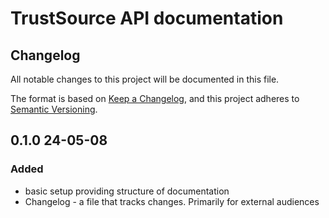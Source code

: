 # TrustSource API documentation

## Changelog

All notable changes to this project will be documented in this file.

The format is based on [Keep a Changelog](https://keepachangelog.com/en/1.0.0/),
and this project adheres to [Semantic Versioning](https://semver.org/spec/v2.0.0.html).

## 0.1.0 24-05-08

### Added
* basic setup providing structure of documentation
* Changelog - a file that tracks changes. Primarily for external audiences
